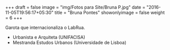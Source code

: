 +++
draft = false
image = "img/Fotos para Site/Bruna P.jpg"
date = "2016-11-05T19:56:17+05:30"
title = "Bruna Pontes"
showonlyimage = false
weight = 6
+++

<!--more-->
Garota que internacionaliza o LabRua.

* Urbanista e Arquiteta (UNIFACISA)
* Mestranda Estudos Urbanos (Universidade de Lisboa)

